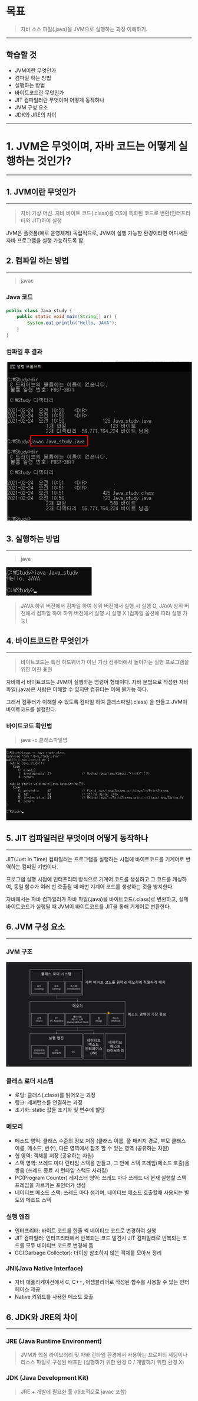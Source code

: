 # 목표

> 자바 소스 파일(.java)을 JVM으로 실행하는 과정 이해하기.

---

## 학습할 것

- JVM이란 무엇인가
- 컴파일 하는 방법
- 실행하는 방법
- 바이트코드란 무엇인가
- JIT 컴파일러란 무엇이며 어떻게 동작하나
- JVM 구성 요소
- JDK와 JRE의 차이

---

# 1. JVM은 무엇이며, 자바 코드는 어떻게 실행하는 것인가?
---

## 1. JVM이란 무엇인가
---

> 자바 가상 머신. 자바 바이트 코드(.class)를 OS에 특화된 코드로 변환(인터프리터와 JIT)하여 실행

JVM은 플랫폼(예로 운영체제) 독립적으로, JVM이 실행 가능한 환경이라면 어디서든 자바 프로그램을 실행 가능하도록 함.

## 2. 컴파일 하는 방법
---
> javac <options> <source file>
### Java 코드

```java
public class Java_study {
    public static void main(String[] ar) {
        System.out.println("Hello, JAVA");
    }
}
```

### 컴파일 후 결과

![컴파일](../img/1-javac.png)

## 3. 실행하는 방법
---
> java <class file>

![실행](../img/2-javarun.png)

> JAVA 하위 버전에서 컴파일 하여 상위 버전에서 실행 시 실행 O, JAVA 상위 버전에서 컴파일 하여 하위 버전에서 실행 시 실행 X (컴파일 옵션에 따라 실행 가능)

## 4. 바이트코드란 무엇인가
---
> 바이트코드는 특정 하드웨어가 아닌 가상 컴퓨터에서 돌아가는 실행 프로그램을 위한 이진 표현

자바에서 바이트코드는 JVM이 실행하는 명령어 형태이다. 자바 문법으로 작성한 자바파일(.java)은 사람은 이해할 수 있지만 컴퓨터는 이해 불가능 하다.

그래서 컴퓨터가 이해할 수 있도록 컴파일 하여 클래스파일(.class) 을 만들고 JVM이 바이트코드를 실행한다.

### 바이트코드 확인법

> java -c 클래스파일명

![바이트코드](../img/3-javap.png)

## 5. JIT 컴파일러란 무엇이며 어떻게 동작하나
---
JIT(Just In Time) 컴파일러는 프로그램을 실행하는 시점에 바이트코드를 기계어로 번역하는 컴파일 기법이다.

프로그램 실행 시점에 인터프리터 방식으로 기계어 코드를 생성하고 그 코드를 캐싱하여, 동일 함수가 여러 번 호출될 때 매번 기계어 코드를 생성하는 것을 방지한다.

자바에서는 자바 컴파일러가 자바 파일(.java)을 바이트코드(.class)로 변환하고, 실제 바이트코드가 실행될 때 JVM이 바이트코드를 JIT을 통해 기계어로 변환한다.

## 6. JVM 구성 요소
---
### JVM 구조

![JVM구조](../img/4-jvm.png)

### 클래스 로더 시스템

- 로딩: 클래스(.class)를 읽어오는 과정
- 링크: 레퍼런스를 연결하는 과정
- 초기화: static 값들 초기화 및 변수에 할당

### 메모리

- 메소드 영억: 클래스 수준의 정보 저장 (클래스 이름, 풀 패키지 경로, 부모 클래스 이름, 메소드, 변수), 다른 영역에서 참조 할 수 있는 영역 (공유하는 자원)
- 힙 영역: 객체를 저장 (공유하는 자원)
- 스택 영역: 쓰레드 마다 런타임 스택을 만들고, 그 안에 스택 프레임(메소드 호출)을 쌓음 (쓰레드 종료 시 런타임 스택도 사라짐)
- PC(Program Counter) 레지스터 영역: 쓰레드 마다 쓰레드 내 현재 실행할 스택 프레임을 가르키는 포인터가 생성
- 네이티브 메소드 스택: 쓰레드 마다 생기며, 네이티브 메소드 호출할때 사용되는 별도의 메소드 스택

### 실행 엔진

- 인터프리터: 바이트 코드를 한줄 씩 네이티브 코드로 변경하여 실행
- JIT 컴파일러: 인터프리터에서 반복되는 코드 발견시 JIT 컴파일러로 반복되는 코드를 모두 네이티브 코드로 변경해 둠
- GC(Garbage Collector): 더이상 참조하지 않는 객체를 모아서 정리

### JNI(Java Native Interface)

- 자바 애플리케이션에서 C, C++, 어셈블리어로 작성된 함수를 사용할 수 있는 인터페이스 제공
- Native 키워드를 사용한 메소드 호출

## 6. JDK와 JRE의 차이
---
### JRE (Java Runtime Environment)

> JVM과 핵심 라이브러리 및 자바 런타임 환경에서 사용하는 프로퍼티 세팅이나 리소스 파일로 구성된 배포판 (실행하기 위한 환경 O / 개발하기 위한 환경 X)

### JDK (Java Development Kit)

> JRE + 개발에 필요한 툴 (대표적으로 javac 포함)